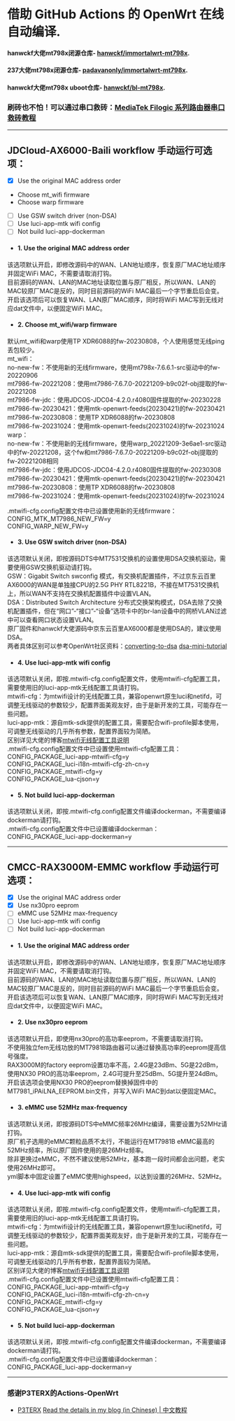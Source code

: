 # 借助 GitHub Actions 的 OpenWrt 在线自动编译.

#### hanwckf大佬mt798x闭源仓库- [hanwckf/immortalwrt-mt798x](https://github.com/hanwckf/immortalwrt-mt798x).

#### 237大佬mt798x闭源仓库- [padavanonly/immortalwrt-mt798x](https://github.com/padavanonly/immortalwrt-mt798x).

#### hanwckf大佬mt798x uboot仓库- [hanwckf/bl-mt798x](https://github.com/hanwckf/bl-mt798x).

### 刷砖也不怕！可以通过串口救砖：[MediaTek Filogic 系列路由器串口救砖教程](https://www.cnblogs.com/p123/p/18046679)
---
## JDCloud-AX6000-Baili workflow 手动运行可选项：
- [x] Use the original MAC address order
- Choose mt_wifi firmware
- Choose warp firmware
- [ ] Use GSW switch driver (non-DSA)
- [ ] Use luci-app-mtk wifi config
- [ ] Not build luci-app-dockerman

- #### 1. Use the original MAC address order
该选项默认开启，即修改源码中的WAN、LAN地址顺序，恢复原厂MAC地址顺序并固定WiFi MAC，不需要请取消打钩。  
目前源码的WAN、LAN的MAC地址读取位置与原厂相反，所以WAN、LAN的MAC较原厂MAC是反的，同时目前源码的WiFi MAC最后一个字节重启后会变。  
开启该选项后可以恢复WAN、LAN原厂MAC顺序，同时将WiFi MAC写到无线对应dat文件中，以便固定WiFi MAC。  

- #### 2. Choose mt_wifi/warp firmware
默认mt_wifi和warp使用TP XDR6088的fw-20230808，个人使用感觉无线ping丢包较少。  
mt_wifi：  
no-new-fw：不使用新的无线firmware，使用mt798x-7.6.6.1-src驱动中的fw-20220906  
mt7986-fw-20221208：使用mt7986-7.6.7.0-20221209-b9c02f-obj提取的fw-20221208  
mt7986-fw-jdc：使用JDCOS-JDC04-4.2.0.r4080固件提取的fw-20230228  
mt7986-fw-20230421：使用mtk-openwrt-feeds(20230421)的fw-20230421  
mt7986-fw-20230808：使用TP XDR6088的fw-20230808  
mt7986-fw-20231024：使用mtk-openwrt-feeds(20231024)的fw-20231024  
warp：  
no-new-fw：不使用新的无线firmware，使用warp_20221209-3e6ae1-src驱动中的fw-20221208，这个fw和mt7986-7.6.7.0-20221209-b9c02f-obj提取的fw-20221208相同  
mt7986-fw-jdc：使用JDCOS-JDC04-4.2.0.r4080固件提取的fw-20230308  
mt7986-fw-20230421：使用mtk-openwrt-feeds(20230421)的fw-20230421  
mt7986-fw-20230808：使用TP XDR6088的fw-20230808  
mt7986-fw-20231024：使用mtk-openwrt-feeds(20231024)的fw-20231024  

.mtwifi-cfg.config配置文件中已设置使用新的无线firmware：  
CONFIG_MTK_MT7986_NEW_FW=y  
CONFIG_WARP_NEW_FW=y  

- #### 3. Use GSW switch driver (non-DSA)
该选项默认关闭，即按源码DTS中MT7531交换机的设置使用DSA交换机驱动，需要使用GSW交换机驱动请打钩。  
GSW：Gigabit Switch swconfig 模式，有交换机配置插件，不过京东云百里AX6000的WAN是单独接CPU的2.5G PHY RTL8221B，不接在MT7531交换机上，所以WAN不支持在交换机配置插件中设置VLAN。  
DSA：Distributed Switch Architecture 分布式交换架构模式，DSA去除了交换机配置插件，但在“网口”-“接口”-“设备”选项卡中的br-lan设备中的网桥VLAN过滤中可以查看网口状态设置VLAN。  
原厂固件和hanwckf大佬源码中京东云百里AX6000都是使用DSA的，建议使用DSA。  
两者具体区别可以参考OpenWrt社区资料：[converting-to-dsa](https://openwrt.org/docs/guide-user/network/dsa/converting-to-dsa) [dsa-mini-tutorial](https://openwrt.org/docs/guide-user/network/dsa/dsa-mini-tutorial)  

- #### 4. Use luci-app-mtk wifi config
该选项默认关闭，即按.mtwifi-cfg.config配置文件，使用mtwifi-cfg配置工具，需要使用旧的luci-app-mtk无线配置工具请打钩。  
mtwifi-cfg：为mtwifi设计的无线配置工具，兼容openwrt原生luci和netifd，可调整无线驱动的参数较少，配置界面美观友好，由于是新开发的工具，可能存在一些问题。  
luci-app-mtk：源自mtk-sdk提供的配置工具，需要配合wifi-profile脚本使用，可调整无线驱动的几乎所有参数，配置界面较为简陋。  
区别详见大佬的博客[mtwifi无线配置工具说明](https://cmi.hanwckf.top/p/immortalwrt-mt798x/#mtwifi%E6%97%A0%E7%BA%BF%E9%85%8D%E7%BD%AE%E5%B7%A5%E5%85%B7%E8%AF%B4%E6%98%8E)  
.mtwifi-cfg.config配置文件中已设置使用mtwifi-cfg配置工具：  
CONFIG_PACKAGE_luci-app-mtwifi-cfg=y  
CONFIG_PACKAGE_luci-i18n-mtwifi-cfg-zh-cn=y  
CONFIG_PACKAGE_mtwifi-cfg=y  
CONFIG_PACKAGE_lua-cjson=y  

- #### 5. Not build luci-app-dockerman
该选项默认关闭，即按.mtwifi-cfg.config配置文件编译dockerman，不需要编译dockerman请打钩。  
.mtwifi-cfg.config配置文件中已设置编译dockerman：  
CONFIG_PACKAGE_luci-app-dockerman=y  

---
## CMCC-RAX3000M-EMMC workflow 手动运行可选项：
- [x] Use the original MAC address order
- [x] Use nx30pro eeprom
- [ ] eMMC use 52MHz max-frequency
- [ ] Use luci-app-mtk wifi config
- [ ] Not build luci-app-dockerman

- #### 1. Use the original MAC address order
该选项默认开启，即修改源码中的WAN、LAN地址顺序，恢复原厂MAC地址顺序并固定WiFi MAC，不需要请取消打钩。  
目前源码的WAN、LAN的MAC地址读取位置与原厂相反，所以WAN、LAN的MAC较原厂MAC是反的，同时目前源码的WiFi MAC最后一个字节重启后会变。  
开启该选项后可以恢复WAN、LAN原厂MAC顺序，同时将WiFi MAC写到无线对应dat文件中，以便固定WiFi MAC。  

- #### 2. Use nx30pro eeprom
该选项默认开启，即使用nx30pro的高功率eeprom，不需要请取消打钩。  
不使用独立fem无线功放的MT7981B路由器可以通过替换高功率的eeprom提高信号强度。  
RAX3000M的factory eeprom设置功率不高，2.4G是23dBm、5G是22dBm，使用NX30 PRO的高功率eeprom，2.4G可提升至25dBm、5G提升至24dBm。  
开启该选项会使用NX30 PRO的eeprom替换掉固件中的MT7981_iPAiLNA_EEPROM.bin文件，并写入WiFi MAC到dat以便固定MAC。  

- #### 3. eMMC use 52MHz max-frequency
该选项默认关闭，即按源码DTS中eMMC频率26MHz编译，需要设置为52MHz请打钩。  
原厂机子选用的eMMC颗粒品质不太行，不能运行在MT7981B eMMC最高的52MHz频率，所以原厂固件使用的是26MHz频率。  
除非更换过eMMC，不然不建议使用52MHz，基本跑一段时间都会出问题，老实使用26MHz即可。  
yml脚本中固定设置了eMMC使用highspeed，以达到设置的26MHz、52MHz。  

- #### 4. Use luci-app-mtk wifi config
该选项默认关闭，即按.mtwifi-cfg.config配置文件，使用mtwifi-cfg配置工具，需要使用旧的luci-app-mtk无线配置工具请打钩。  
mtwifi-cfg：为mtwifi设计的无线配置工具，兼容openwrt原生luci和netifd，可调整无线驱动的参数较少，配置界面美观友好，由于是新开发的工具，可能存在一些问题。  
luci-app-mtk：源自mtk-sdk提供的配置工具，需要配合wifi-profile脚本使用，可调整无线驱动的几乎所有参数，配置界面较为简陋。  
区别详见大佬的博客[mtwifi无线配置工具说明](https://cmi.hanwckf.top/p/immortalwrt-mt798x/#mtwifi%E6%97%A0%E7%BA%BF%E9%85%8D%E7%BD%AE%E5%B7%A5%E5%85%B7%E8%AF%B4%E6%98%8E)  
.mtwifi-cfg.config配置文件中已设置使用mtwifi-cfg配置工具：  
CONFIG_PACKAGE_luci-app-mtwifi-cfg=y  
CONFIG_PACKAGE_luci-i18n-mtwifi-cfg-zh-cn=y  
CONFIG_PACKAGE_mtwifi-cfg=y  
CONFIG_PACKAGE_lua-cjson=y  

- #### 5. Not build luci-app-dockerman
该选项默认关闭，即按.mtwifi-cfg.config配置文件编译dockerman，不需要编译dockerman请打钩。  
.mtwifi-cfg.config配置文件中已设置编译dockerman：  
CONFIG_PACKAGE_luci-app-dockerman=y  

---
### 感谢P3TERX的Actions-OpenWrt
- [P3TERX](https://github.com/P3TERX/Actions-OpenWrt)
[Read the details in my blog (in Chinese) | 中文教程](https://p3terx.com/archives/build-openwrt-with-github-actions.html)

